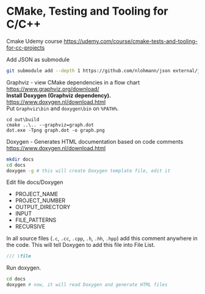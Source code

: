 # CMake, Testing and Tooling for C/C++

Cmake Udemy course https://udemy.com/course/cmake-tests-and-tooling-for-cc-projects  

Add JSON as submodule
```sh
git submodule add --depth 1 https://github.com/nlohmann/json external/json
```

Graphviz - view CMake dependencies in a flow chart  
https://www.graphviz.org/download/  
**Install Doxygen (Graphviz dependency).**  
https://www.doxygen.nl/download.html  
Put `Graphviz\bin` and `doxygen\bin` on `%PATH%`.  
```
cd out\build
cmake ..\.. --graphviz=graph.dot
dot.exe -Tpng graph.dot -o graph.png
```

Doxygen - Generates HTML documentation based on code comments  
https://www.doxygen.nl/download.html  
```sh
mkdir docs
cd docs
doxygen -g # this will create Doxygen template file, edit it
```
Edit file docs/Doxygen
- PROJECT_NAME
- PROJECT_NUMBER
- OUTPUT_DIRECTORY
- INPUT
- FILE_PATTERNS
- RECURSIVE

In all source files (`.c`, `.cc`, `.cpp`, `.h`, `.hh`, `.hpp`) add this comment anywhere in the code. This will tell Doxygen to add this file into File List.
```cpp
/// \file
``` 
Run doxygen.
```sh
cd docs
doxygen # now, it will read Doxygen and generate HTML files
```